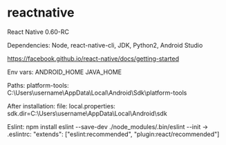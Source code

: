 # reactnative
React Native 0.60-RC

Dependencies:
  Node, react-native-cli, JDK, Python2, Android Studio
  
  https://facebook.github.io/react-native/docs/getting-started

Env vars:
  ANDROID_HOME
  JAVA_HOME

Paths:
  platform-tools:
    C:\Users\username\AppData\Local\Android\Sdk\platform-tools

After installation:
  file: local.properties:
     sdk.dir=C\:\\Users\\username\\AppData\\Local\\Android\\sdk

Eslint:
  npm install eslint --save-dev
  ./node_modules/.bin/eslint --init -> .eslintrc:
    "extends": ["eslint:recommended", "plugin:react/recommended"]
